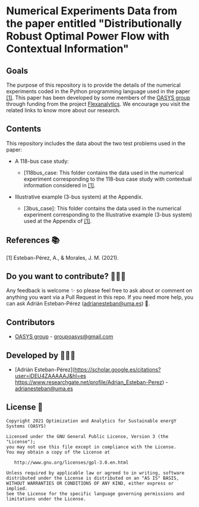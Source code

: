 #  Numerical Experiments Data from the paper entitled "Distributionally Robust Optimal Power Flow with Contextual Information"

## Goals

The purpose of this repository is to provide the details of the numerical experiments coded in the Python programming language used in the paper [[1]](https://arxiv.org/abs/2009.10592). This paper has been developed by some members of the [OASYS group](https://sites.google.com/view/groupoasys/home) through funding from the project [Flexanalytics](https://groupoasysflexanalytics.readthedocs.io/en/latest/). We encourage you visit the related links to know more about our research.

## Contents

This repository includes the data about the two test problems used in the paper:

- A 118-bus case study:

  * [118bus_case: This folder contains the data used in the numerical experiment corresponding to the  118-bus case study with contextual information considered in [[1]](). 

- Illustrative example (3-bus system) at the Appendix.

  * [3bus_case]: This folder contains the data used in the numerical experiment corresponding to the Illustrative example (3-bus system)  used at the Appendix of  [[1]](). 
 
## References 📚
[1] Esteban-Pérez, A., & Morales, J. M. (2021).   



## Do you want to contribute? 👨🏾‍🔬
 
 Any feedback is welcome :sparkles: so please feel free to ask about or comment on anything you want via a Pull Request in this repo.
 If you need more help, you can ask Adrián Esteban-Pérez (adrianesteban@uma.es) :e-mail:.

 ## Contributors
 
 * [OASYS group](http://oasys.uma.es) -  groupoasys@gmail.com
 
 ## Developed by 👨🏾‍💻
 * [Adrián Esteban-Pérez](https://scholar.google.es/citations?user=iDEU4ZAAAAAJ&hl=es https://www.researchgate.net/profile/Adrian_Esteban-Perez) - adrianesteban@uma.es 

 ## License 📝
 
    Copyright 2021 Optimization and Analytics for Sustainable energY Systems (OASYS)

    Licensed under the GNU General Public License, Version 3 (the "License");
    you may not use this file except in compliance with the License.
    You may obtain a copy of the License at

       http://www.gnu.org/licenses/gpl-3.0.en.html

    Unless required by applicable law or agreed to in writing, software
    distributed under the License is distributed on an "AS IS" BASIS,
    WITHOUT WARRANTIES OR CONDITIONS OF ANY KIND, either express or implied.
    See the License for the specific language governing permissions and
    limitations under the License.

